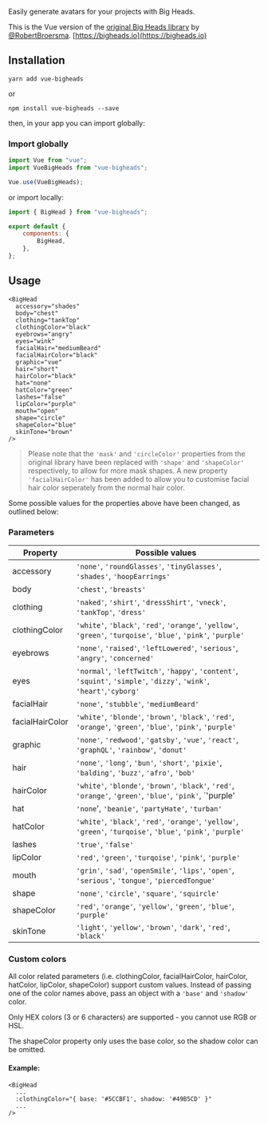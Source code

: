 Easily generate avatars for your projects with Big Heads.

This is the Vue version of the [original Big Heads library](https://github.com/RobertBroersma/bigheads) by [@RobertBroersma](https://github.com/RobertBroersma). [https://bigheads.io](https://bigheads.io)

## Installation

```shell
yarn add vue-bigheads
```

or

```shell
npm install vue-bigheads --save
```

then, in your app you can import globally:

### Import globally

```javascript
import Vue from "vue";
import VueBigHeads from "vue-bigheads";

Vue.use(VueBigHeads);
```

or import locally:

```javascript
import { BigHead } from "vue-bigheads";

export default {
	components: {
		BigHead,
	},
};
```

## Usage

```vue
<BigHead
  accessory="shades"
  body="chest"
  clothing="tankTop"
  clothingColor="black"
  eyebrows="angry"
  eyes="wink"
  facialHair="mediumBeard"
  facialHairColor="black"
  graphic="vue"
  hair="short"
  hairColor="black"
  hat="none"
  hatColor="green"
  lashes="false"
  lipColor="purple"
  mouth="open"
  shape="circle"
  shapeColor="blue"
  skinTone="brown"
/>
```

> Please note that the `'mask'` and `'circleColor'` properties from the original library have been replaced with `'shape'` and `'shapeColor'` respectively, to allow for more mask shapes. A new property `'facialHairColor'` has been added to allow you to customise facial hair color seperately from the normal hair color.

Some possible values for the properties above have been changed, as outlined below:

### Parameters
| Property           | Possible values            |
| ------------------ | -------------------------- |
| accessory          | `'none'`, `'roundGlasses'`, `'tinyGlasses'`, `'shades'`, `'hoopEarrings'` |
| body               | `'chest'`, `'breasts'` |
| clothing           | `'naked'`, `'shirt'`, `'dressShirt'`, `'vneck'`, `'tankTop'`, `'dress'` |
| clothingColor      | `'white'`, `'black'`, `'red'`, `'orange'`, `'yellow'`, `'green'`, `'turqoise'`, `'blue'`, `'pink'`, `'purple'` |
| eyebrows           | `'none'`, `'raised'`, `'leftLowered'`, `'serious'`, `'angry'`, `'concerned'` |
| eyes               | `'normal'`, `'leftTwitch'`, `'happy'`, `'content'`, `'squint'`, `'simple'`, `'dizzy'`, `'wink'`, `'heart'`,`'cyborg'` |
| facialHair         | `'none'`, `'stubble'`, `'mediumBeard'` |
| facialHairColor    | `'white'`, `'blonde'`, `'brown'`, `'black'`, `'red'`, `'orange'`, `'green'`, `'blue'`, `'pink'`, `'purple'` |
| graphic            | `'none'`, `'redwood'`, `'gatsby'`, `'vue'`, `'react'`, `'graphQL'`, `'rainbow'`, `'donut'` |
| hair               | `'none'`, `'long'`, `'bun'`, `'short'`, `'pixie'`, `'balding'`, `'buzz'`, `'afro'`, `'bob'` |
| hairColor          | `'white'`, `'blonde'`, `'brown'`, `'black'`, `'red'`, `'orange'`, `'green'`, `'blue'`, `'pink'`, `'purple' |
| hat                | `'none`', `'beanie'`, `'partyHate'`, `'turban'` |
| hatColor           | `'white'`, `'black'`, `'red'`, `'orange'`, `'yellow'`, `'green'`, `'turqoise'`, `'blue'`, `'pink'`, `'purple'` |
| lashes             | `'true'`, `'false'` |
| lipColor           | `'red'`, `'green'`, `'turqoise'`, `'pink'`, `'purple'` |
| mouth              | `'grin'`, `'sad'`, `'openSmile'`, `'lips'`, `'open'`, `'serious'`, `'tongue'`, `'piercedTongue'` |
| shape              | `'none'`, `'circle'`, `'square'`, `'squircle'` |
| shapeColor         | `'red'`, `'orange'`, `'yellow'`, `'green'`, `'blue'`, `'purple'` |
| skinTone           | `'light'`, `'yellow'`, `'brown'`, `'dark'`, `'red'`, `'black'` |

### Custom colors
All color related parameters (i.e. clothingColor, facialHairColor, hairColor, hatColor, lipColor, shapeColor) support custom values. Instead of passing one of the color names above, pass an object with a `'base'` and `'shadow'` color.

Only HEX colors (3 or 6 characters) are supported - you cannot use RGB or HSL.

The shapeColor property only uses the base color, so the shadow color can be omitted.

#### Example:
```vue
<BigHead
  ...
  :clothingColor="{ base: '#5CCBF1', shadow: '#49B5CD' }"
  ...
/>
```